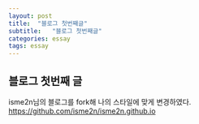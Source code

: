 ```yaml
---
layout: post
title:  "블로그 첫번째글"
subtitle:   "블로그 첫번째글"
categories: essay
tags: essay
---
```


## 블로그 첫번째 글

isme2n님의 블로그를 fork해 나의 스타일에 맞게 변경하였다.
https://github.com/isme2n/isme2n.github.io

